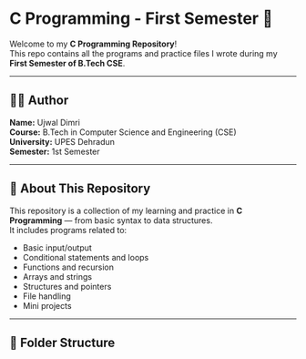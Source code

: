 # C Programming - First Semester 🚀

Welcome to my **C Programming Repository**!  
This repo contains all the programs and practice files I wrote during my **First Semester of B.Tech CSE**.

---

## 👨‍💻 Author
**Name:** Ujwal Dimri  
**Course:** B.Tech in Computer Science and Engineering (CSE)  
**University:** UPES Dehradun  
**Semester:** 1st Semester  

---

## 📘 About This Repository
This repository is a collection of my learning and practice in **C Programming** — from basic syntax to data structures.  
It includes programs related to:
- Basic input/output
- Conditional statements and loops
- Functions and recursion
- Arrays and strings
- Structures and pointers
- File handling
- Mini projects

---

## 🧩 Folder Structure
